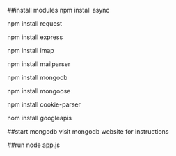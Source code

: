 ##install modules
 npm install async
 
 npm install request
 
 npm install express
 
 npm install imap
 
 npm install mailparser
 
 npm install mongodb
 
 npm install mongoose
 
 npm install cookie-parser

 nom install googleapis

##start mongodb
 visit mongodb website for instructions
 
##run
 node app.js


